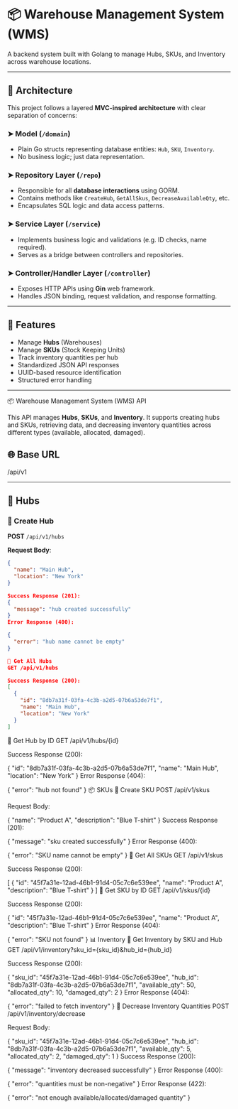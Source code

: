# 📦 Warehouse Management System (WMS)

A backend system built with Golang to manage Hubs, SKUs, and Inventory across warehouse locations.

---

## 🧱 Architecture

This project follows a layered **MVC-inspired architecture** with clear separation of concerns:

### ➤ Model (`/domain`)
- Plain Go structs representing database entities: `Hub`, `SKU`, `Inventory`.
- No business logic; just data representation.

### ➤ Repository Layer (`/repo`)
- Responsible for all **database interactions** using GORM.
- Contains methods like `CreateHub`, `GetAllSkus`, `DecreaseAvailableQty`, etc.
- Encapsulates SQL logic and data access patterns.

### ➤ Service Layer (`/service`)
- Implements business logic and validations (e.g. ID checks, name required).
- Serves as a bridge between controllers and repositories.

### ➤ Controller/Handler Layer (`/controller`)
- Exposes HTTP APIs using **Gin** web framework.
- Handles JSON binding, request validation, and response formatting.

---

## 🚀 Features

- Manage **Hubs** (Warehouses)
- Manage **SKUs** (Stock Keeping Units)
- Track inventory quantities per hub
- Standardized JSON API responses
- UUID-based resource identification
- Structured error handling

---

📦 Warehouse Management System (WMS) API

This API manages **Hubs**, **SKUs**, and **Inventory**. It supports creating hubs and SKUs, retrieving data, and decreasing inventory quantities across different types (available, allocated, damaged).

## 🌐 Base URL

/api/v1

---

## 🏬 Hubs

### 🔹 Create Hub

**POST** `/api/v1/hubs`

**Request Body**:
```json
{
  "name": "Main Hub",
  "location": "New York"
}

Success Response (201):
{
  "message": "hub created successfully"
}
Error Response (400):

{
  "error": "hub name cannot be empty"
}
```
```json
🔹 Get All Hubs
GET /api/v1/hubs

Success Response (200):
[
  {
    "id": "8db7a31f-03fa-4c3b-a2d5-07b6a53de7f1",
    "name": "Main Hub",
    "location": "New York"
  }
]
```
🔹 Get Hub by ID
GET /api/v1/hubs/{id}

Success Response (200):

{
  "id": "8db7a31f-03fa-4c3b-a2d5-07b6a53de7f1",
  "name": "Main Hub",
  "location": "New York"
}
Error Response (404):

{
  "error": "hub not found"
}
📦 SKUs
🔹 Create SKU
POST /api/v1/skus

Request Body:

{
  "name": "Product A",
  "description": "Blue T-shirt"
}
Success Response (201):

{
  "message": "sku created successfully"
}
Error Response (400):

{
  "error": "SKU name cannot be empty"
}
🔹 Get All SKUs
GET /api/v1/skus

Success Response (200):

[
  {
    "id": "45f7a31e-12ad-46b1-91d4-05c7c6e539ee",
    "name": "Product A",
    "description": "Blue T-shirt"
  }
]
🔹 Get SKU by ID
GET /api/v1/skus/{id}

Success Response (200):

{
  "id": "45f7a31e-12ad-46b1-91d4-05c7c6e539ee",
  "name": "Product A",
  "description": "Blue T-shirt"
}
Error Response (404):

{
  "error": "SKU not found"
}
📊 Inventory
🔹 Get Inventory by SKU and Hub
GET /api/v1/inventory?sku_id={sku_id}&hub_id={hub_id}

Success Response (200):

{
  "sku_id": "45f7a31e-12ad-46b1-91d4-05c7c6e539ee",
  "hub_id": "8db7a31f-03fa-4c3b-a2d5-07b6a53de7f1",
  "available_qty": 50,
  "allocated_qty": 10,
  "damaged_qty": 2
}
Error Response (404):

{
  "error": "failed to fetch inventory"
}
🔹 Decrease Inventory Quantities
POST /api/v1/inventory/decrease

Request Body:

{
  "sku_id": "45f7a31e-12ad-46b1-91d4-05c7c6e539ee",
  "hub_id": "8db7a31f-03fa-4c3b-a2d5-07b6a53de7f1",
  "available_qty": 5,
  "allocated_qty": 2,
  "damaged_qty": 1
}
Success Response (200):

{
  "message": "inventory decreased successfully"
}
Error Response (400):

{
  "error": "quantities must be non-negative"
}
Error Response (422):

{
  "error": "not enough available/allocated/damaged quantity"
}

```
